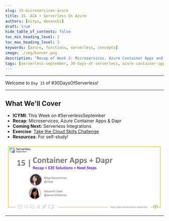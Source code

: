 ```yaml
---
slug: 15-microservices-azure
title: 15. ACA + Serverless On Azure
authors: [nitya, devanshi]
draft: true
hide_table_of_contents: false
toc_min_heading_level: 2
toc_max_heading_level: 3
keywords: [azure, functions, serverless, concepts]
image: ./img/banner.png
description: "Recap of Week 2: Microservices, Azure Container Apps and Dapr" 
tags: [serverless-september, 30-days-of-serverless, azure-container-apps, dapr]
---
```


<head>
  <meta name="twitter:url" 
    content="https://azure.github.io/Cloud-Native/blog/15-microservices-azure" />
  <meta name="twitter:title" 
    content="#30DaysOfServerless: Azure Functions Fundamentals" />
  <meta name="twitter:description" 
    content="#30DaysOfServerless: Azure Functions Fundamentals" />
  <meta name="twitter:image"
    content="https://azure.github.io/Cloud-Native/img/banners/post-kickoff.png" />
  <meta name="twitter:card" content="summary_large_image" />
  <meta name="twitter:creator" 
    content="@nitya" />
  <meta name="twitter:site" content="@AzureAdvocates" /> 
  <link rel="canonical" 
    href="https://azure.github.io/Cloud-Native/blog/15-microservices-azure" />
</head>

---

Welcome to `Day 15` of #30DaysOfServerless!

---

## What We'll Cover
 * **ICYMI**: This Week on #ServerlessSeptember
 * **Recap**: Microservices, Azure Container Apps & Dapr
 * **Coming Next:** Serverless Integrations
 * **Exercise**: [Take the Cloud Skills Challenge](https://docs.microsoft.com/learn/challenges?id=b950cd7a-d456-46ab-81ba-3bd1ad86dc1c&WT.mc_id=javascript-74010-ninarasi)
 * **Resources**: For self-study!

![](./img/banner.png)

---
